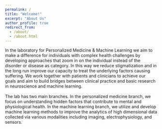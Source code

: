 ```yaml
---
permalink: /
title: "Welcome!"
excerpt: "About Us"
author_profile: true
redirect_from: 
  - /about/
  - /about.html
---
```

In the laboratory for Personalized Medicine & Machine Learning we aim to make a difference for individuals with complex health challenges by developing approaches that zoom in on the individual instead of the disorder or disease as category. In this way we reduce stigmatization and in the long run improve our capacity to treat the underlying factors causing suffering. We work together with patients and clinicians to achieve our goals and aim to build bridges between clinical practice and basic research in neuroscience and machine learning.
<br>
<br>
The lab has two main branches. In the personalized medicine branch, we focus on understanding hidden factors that contribute to mental and physiological health. In the machine learning branch, we utilize and develop machine learning methods to improve the analytics of high dimensional data collected via various modalities including imaging, electrophysiology, and sensors.
